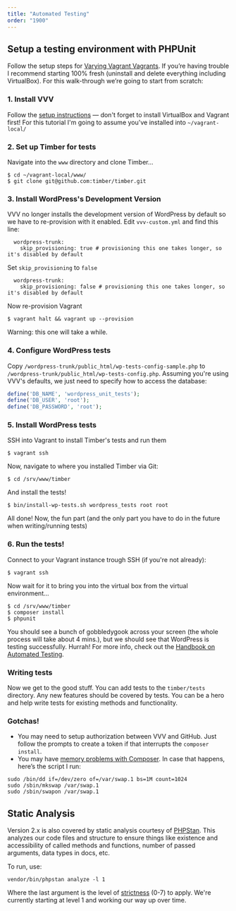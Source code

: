 ```yaml
---
title: "Automated Testing"
order: "1900"
---
```


## Setup a testing environment with PHPUnit

Follow the setup steps for [Varying Vagrant Vagrants](https://github.com/Varying-Vagrant-Vagrants/VVV). If you’re having trouble I recommend starting 100% fresh (uninstall and delete everything including VirtualBox). For this walk-through we’re going to start from scratch:

### 1. Install VVV

Follow the [setup instructions](https://varyingvagrantvagrants.org/docs/en-US/installation/) — don't forget to install VirtualBox and Vagrant first! For this tutorial I'm going to assume you've installed into `~/vagrant-local/`

### 2. Set up Timber for tests

Navigate into the `www` directory and clone Timber...

```
$ cd ~/vagrant-local/www/
$ git clone git@github.com:timber/timber.git
```

### 3. Install WordPress's Development Version
VVV no longer installs the development version of WordPress by default so we have to re-provision with it enabled. Edit `vvv-custom.yml` and find this line:

```
  wordpress-trunk:
    skip_provisioning: true # provisioning this one takes longer, so it's disabled by default
```

Set `skip_provisioning` to `false`
```
  wordpress-trunk:
    skip_provisioning: false # provisioning this one takes longer, so it's disabled by default
```

Now re-provision Vagrant

```
$ vagrant halt && vagrant up --provision
```

Warning: this one will take a while.

### 4. Configure WordPress tests
Copy `/wordpress-trunk/public_html/wp-tests-config-sample.php` to `/wordpress-trunk/public_html/wp-tests-config.php`. Assuming you're using VVV's defaults, we just need to specify how to access the database:

```php
define('DB_NAME', 'wordpress_unit_tests');
define('DB_USER', 'root');
define('DB_PASSWORD', 'root');
```

### 5. Install WordPress tests
SSH into Vagrant to install Timber's tests and run them

```
$ vagrant ssh
```

Now, navigate to where you installed Timber via Git:

```
$ cd /srv/www/timber
```

And install the tests!

```
$ bin/install-wp-tests.sh wordpress_tests root root
```

All done! Now, the fun part (and the only part you have to do in the future when writing/running tests)

### 6. Run the tests!

Connect to your Vagrant instance trough SSH (if you're not already):

```
$ vagrant ssh
```

Now wait for it to bring you into the virtual box from the virtual environment...

```
$ cd /srv/www/timber
$ composer install
$ phpunit
```

You should see a bunch of gobbledygook across your screen (the whole process will take about 4 mins.), but we should see that WordPress is testing successfully. Hurrah! For more info, check out the [Handbook on Automated Testing](http://make.wordpress.org/core/handbook/automated-testing/).

### Writing tests

Now we get to the good stuff. You can add tests to the `timber/tests` directory. Any new features should be covered by tests. You can be a hero and help write tests for existing methods and functionality.

### Gotchas!

- You may need to setup authorization between VVV and GitHub. Just follow the prompts to create a token if that interrupts the `composer install`.
- You may have [memory problems with Composer](https://getcomposer.org/doc/articles/troubleshooting.md#proc-open-fork-failed-errors). In case that happens, here’s the script I run:

```
sudo /bin/dd if=/dev/zero of=/var/swap.1 bs=1M count=1024
sudo /sbin/mkswap /var/swap.1
sudo /sbin/swapon /var/swap.1
```

## Static Analysis

Version 2.x is also covered by static analysis courtesy of [PHPStan](https://github.com/phpstan/phpstan). This analyzes our code files and structure to ensure things like existence and accessibility of called methods and functions, number of passed arguments, data types in docs, etc.

To run, use:

```
vendor/bin/phpstan analyze -l 1
```

Where the last argument is the level of [strictness](https://medium.com/@ondrejmirtes/phpstan-0-12-released-f1a88036535d) (0-7) to apply. We're currently starting at level 1 and working our way up over time.



